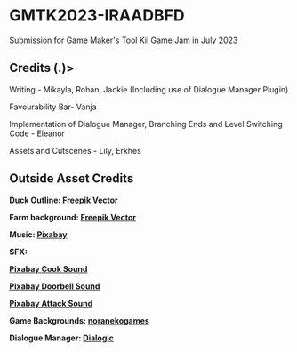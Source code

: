 # GMTK2023-IRAADBFD
 Submission for Game Maker's Tool Kil Game Jam in July 2023

## Credits (.)> <br>

Writing - Mikayla, Rohan, Jackie (Including use of Dialogue Manager Plugin)

Favourability Bar- Vanja

Implementation of Dialogue Manager, Branching Ends and Level Switching Code - Eleanor

Assets and Cutscenes - Lily, Erkhes




## Outside Asset Credits <br>

<b> Duck Outline: [Freepik Vector](https://www.freepik.com/premium-vector/bath-rubber-duck-hand-drawn-element-doodle-sketch-style_31928294.htm#query=duck%20outline&position=5&from_view=keyword&track=ais) 

Farm background: [Freepik Vector](https://www.freepik.com/free-vector/farm-summer-nature-rural-background-with-barn_5901221.htm#query=farm%20sunset&position=32&from_view=keyword&track=ais)

Music: [Pixabay](https://pixabay.com/music/smooth-jazz-glass-of-wine-143532/)

SFX:

[Pixabay Cook Sound](https://pixabay.com/sound-effects/search/cooking/)

[Pixabay Doorbell Sound](https://pixabay.com/sound-effects/search/doorbell/)

[Pixabay Attack Sound](https://pixabay.com/sound-effects/search/stab/)

Game Backgrounds: [noranekogames](https://noranekogames.itch.io/yumebackground)

Dialogue Manager: [Dialogic](https://github.com/coppolaemilio/dialogic)
